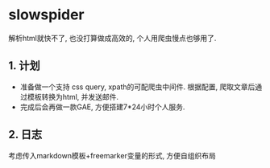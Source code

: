 # slowspider
解析html就快不了, 也没打算做成高效的, 个人用爬虫慢点也够用了.

## 1. 计划
* 准备做一个支持 css query, xpath的可配爬虫中间件. 根据配置, 爬取文章后通过模板转换为html, 并发送邮件.
* 完成后会再做一款GAE, 方便搭建7*24小时个人服务.

## 2. 日志
考虑传入markdown模板+freemarker变量的形式, 方便自组织布局


